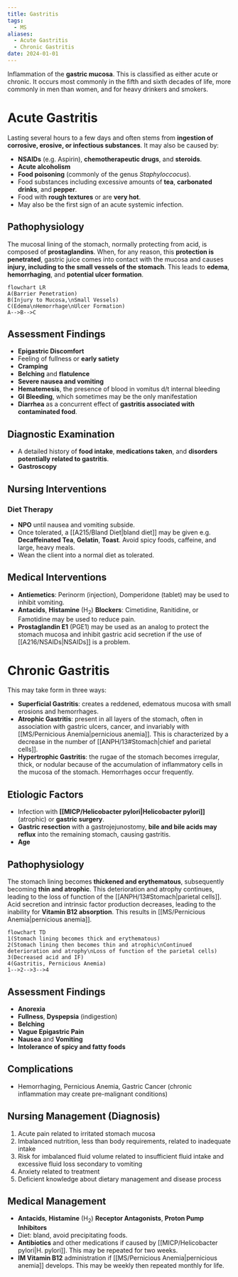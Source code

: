 ```yaml
---
title: Gastritis
tags:
  - MS
aliases:
  - Acute Gastritis
  - Chronic Gastritis
date: 2024-01-01
---
```

Inflammation of the **gastric mucosa**. This is classified as either acute or chronic. It occurs most commonly in the fifth and sixth decades of life, more commonly in men than women, and for heavy drinkers and smokers.
# Acute Gastritis
Lasting several hours to a few days and often stems from **ingestion of corrosive, erosive, or infectious substances**. It may also be caused by:
- **NSAIDs** (e.g. Aspirin), **chemotherapeutic drugs**, and **steroids**.
- **Acute alcoholism**
- **Food poisoning** (commonly of the genus *Staphyloccocus*).
- Food substances including excessive amounts of **tea**, **carbonated drinks**, and **pepper**.
- Food with **rough textures** or are **very hot**.
- May also be the first sign of an acute systemic infection.
## Pathophysiology
The mucosal lining of the stomach, normally protecting from acid, is composed of **prostaglandins**. When, for any reason, this **protection is penetrated**, gastric juice comes into contact with the mucosa and causes **injury, including to the small vessels of the stomach**. This leads to **edema**, **hemorrhaging**, and **potential ulcer formation**.
```mermaid
flowchart LR
A(Barrier Penetration)
B(Injury to Mucosa,\nSmall Vessels)
C(Edema\nHemorrhage\nUlcer Formation)
A-->B-->C
```
## Assessment Findings
- **Epigastric Discomfort**
- Feeling of fullness or **early satiety**
- **Cramping**
- **Belching** and **flatulence**
- **Severe nausea and vomiting**
- **Hematemesis**, the presence of blood in vomitus d/t internal bleeding
- **GI Bleeding**, which sometimes may be the only manifestation
- **Diarrhea** as a concurrent effect of **gastritis associated with contaminated food**.
## Diagnostic Examination
- A detailed history of **food intake**, **medications taken**, and **disorders potentially related to gastritis**.
- **Gastroscopy**
## Nursing Interventions
### Diet Therapy
- **NPO** until nausea and vomiting subside.
- Once tolerated, a [[A215/Bland Diet|bland diet]] may be given e.g. **Decaffeinated Tea**, **Gelatin**, **Toast**. Avoid spicy foods, caffeine, and large, heavy meals.
- Wean the client into a normal diet as tolerated.
## Medical Interventions
- **Antiemetics**: Perinorm (injection), Domperidone (tablet) may be used to inhibit vomiting.
- **Antacids**, **Histamine** (H<sub>2</sub>) **Blockers**: Cimetidine, Ranitidine, or Famotidine may be used to reduce pain.
- **Prostaglandin E1** (PGE1) may be used as an analog to protect the stomach mucosa and inhibit gastric acid secretion if the use of [[A216/NSAIDs|NSAIDs]] is a problem.
# Chronic Gastritis
This may take form in three ways:
- **Superficial Gastritis**: creates a reddened, edematous mucosa with small erosions and hemorrhages.
- **Atrophic Gastritis**: present in all layers of the stomach, often in association with gastric ulcers, cancer, and invariably with [[MS/Pernicious Anemia|pernicious anemia]]. This is characterized by a decrease in the number of [[ANPH/13#Stomach|chief and parietal cells]].
- **Hypertrophic Gastritis**: the rugae of the stomach becomes irregular, thick, or nodular because of the accumulation of inflammatory cells in the mucosa of the stomach. Hemorrhages occur frequently.
## Etiologic Factors
- Infection with **[[MICP/Helicobacter pylori|Helicobacter pylori]]** (atrophic) or **gastric surgery**.
- **Gastric resection** with a gastrojejunostomy, **bile and bile acids may reflux** into the remaining stomach, causing gastritis.
- **Age**
## Pathophysiology
The stomach lining becomes **thickened and erythematous**, subsequently becoming **thin and atrophic**. This deterioration and atrophy continues, leading to the loss of function of the [[ANPH/13#Stomach|parietal cells]]. Acid secretion and intrinsic factor production decreases, leading to the inability for **Vitamin B12 absorption**. This results in [[MS/Pernicious Anemia|pernicious anemia]].
```mermaid
flowchart TD
1(Stomach lining becomes thick and erythematous)
2(Stomach lining then becomes thin and atrophic\nContinued deterioration and atrophy\nLoss of function of the parietal cells)
3(Decreased acid and IF)
4(Gastritis, Pernicious Anemia)
1-->2-->3-->4
```
## Assessment Findings
- **Anorexia**
- **Fullness**, **Dyspepsia** (indigestion)
- **Belching**
- **Vague Epigastric Pain**
- **Nausea** and **Vomiting**
- **Intolerance of spicy and fatty foods**
## Complications
- Hemorrhaging, Pernicious Anemia, Gastric Cancer (chronic inflammation may create pre-malignant conditions)
## Nursing Management (Diagnosis)
1. Acute pain related to irritated stomach mucosa
2. Imbalanced nutrition, less than body requirements, related to inadequate intake
3. Risk for imbalanced fluid volume related to insufficient fluid intake and excessive fluid loss secondary to vomiting
4. Anxiety related to treatment
5. Deficient knowledge about dietary management and disease process
## Medical Management
- **Antacids**, **Histamine** (H<sub>2</sub>) **Receptor Antagonists**, **Proton Pump Inhibitors**
- Diet: bland, avoid precipitating foods.
- **Antibiotics** and other medications if caused by [[MICP/Helicobacter pylori|H. pylori]]. This may be repeated for two weeks.
- **IM Vitamin B12** administration if [[MS/Pernicious Anemia|pernicious anemia]] develops. This may be weekly then repeated monthly for life. 
